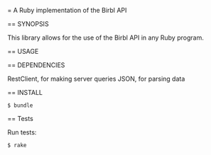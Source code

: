 = A Ruby implementation of the Birbl API

== SYNOPSIS

This library allows for the use of the Birbl API in any Ruby program.

== USAGE

== DEPENDENCIES

RestClient, for making server queries
JSON, for parsing data

== INSTALL

```shell
$ bundle
```

== Tests

Run tests:
```shell
$ rake
```

